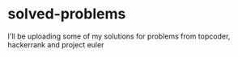 # solved-problems
I'll be uploading some of my solutions for problems from topcoder, hackerrank and project euler
